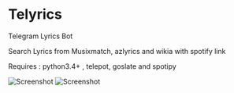 # Telyrics
Telegram Lyrics Bot

Search Lyrics from Musixmatch, azlyrics and wikia with spotify link

Requires : python3.4+ , telepot, goslate and spotipy

![Screenshot](https://raw.githubusercontent.com/hamedafra/Telyrics/master/screenshots/dylan.jpg)
![Screenshot](https://raw.githubusercontent.com/hamedafra/Telyrics/master/screenshots/namjoo.jpg)



